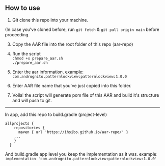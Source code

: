 ## How to use

1. Git clone this repo into your machine.

(In case you've cloned before, run `git fetch`  & `git pull origin main` before proceeding.

3. Copy the AAR file into the root folder of this repo (aar-repo)

4. Run the script<br>
`chmod +x prepare_aar.sh`<br>
`./prepare_aar.sh`

5. Enter the aar information,
  example: `com.andrognito.patternlockview:patternlockview:1.0.0`

6. Enter AAR file name that you've just copied into this folder.

7. Voila! the script will generate pom file of this AAR and build it's structure and will push to git.

----


In app, add this repo to build.gradle (project-level)

```
allprojects {
    repositories {
      maven { url 'https://ihsibo.github.io/aar-repo/' }
    ...
    }
  }
```

And build.gradle app level you keep the implementation as it was.
example:
`implementation 'com.andrognito.patternlockview:patternlockview:1.0.0'`
